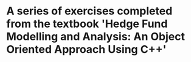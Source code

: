 # A series of exercises completed from the textbook 'Hedge Fund Modelling and Analysis: An Object Oriented Approach Using C++'
